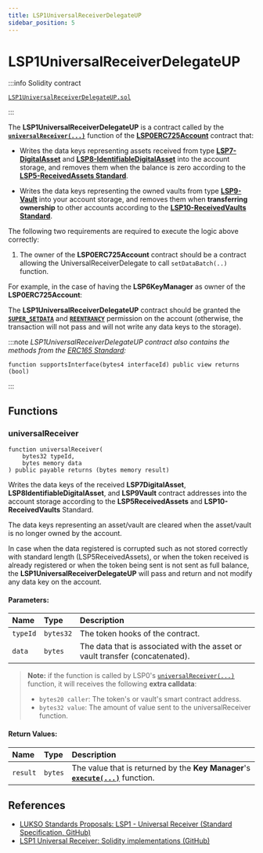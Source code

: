 ```yaml
---
title: LSP1UniversalReceiverDelegateUP
sidebar_position: 5
---
```


# LSP1UniversalReceiverDelegateUP

:::info Solidity contract

[`LSP1UniversalReceiverDelegateUP.sol`](https://github.com/lukso-network/lsp-smart-contracts/blob/main/contracts/LSP1UniversalReceiver/LSP1UniversalReceiverDelegateUP/LSP1UniversalReceiverDelegateUP.sol)

:::

The **LSP1UniversalReceiverDelegateUP** is a contract called by the **[`universalReceiver(...)`](./lsp0-erc725-account.md#universalreceiver)** function of the **[LSP0ERC725Account](./lsp0-erc725-account.md)** contract that:

- Writes the data keys representing assets received from type **[LSP7-DigitalAsset](../../contracts/contracts/LSP7DigitalAsset/LSP7DigitalAsset.md)** and **[LSP8-IdentifiableDigitalAsset](./lsp8-identifiable-digital-asset.md)** into the account storage, and removes them when the balance is zero according to the **[LSP5-ReceivedAssets Standard](https://github.com/lukso-network/LIPs/blob/main/LSPs/LSP-5-ReceivedAssets.md)**.

- Writes the data keys representing the owned vaults from type **[LSP9-Vault](./lsp9-vault.md)** into your account storage, and removes them when **transferring ownership** to other accounts according to the **[LSP10-ReceivedVaults Standard](https://github.com/lukso-network/LIPs/blob/main/LSPs/LSP-5-ReceivedAssets.md)**.

The following two requirements are required to execute the logic above correctly:

1. The owner of the **LSP0ERC725Account** contract should be a contract allowing the UniversalReceiverDelegate to call `setDataBatch(..)` function.

For example, in the case of having the **LSP6KeyManager** as owner of the **LSP0ERC725Account**:

The **LSP1UniversalReceiverDelegateUP** contract should be granted the **[`SUPER_SETDATA`](../universal-profile/lsp6-key-manager.md#permission-values)** and **[`REENTRANCY`](../universal-profile/lsp6-key-manager.md#permission-values)** permission on the account (otherwise, the transaction will not pass and will not write any data keys to the storage).

:::note
_LSP1UniversalReceiverDelegateUP contract also contains the methods from the [ERC165 Standard](https://eips.ethereum.org/EIPS/eip-165):_

```solidity
function supportsInterface(bytes4 interfaceId) public view returns (bool)
```

:::

## Functions

### universalReceiver

```solidity
function universalReceiver(
    bytes32 typeId,
    bytes memory data
) public payable returns (bytes memory result)
```

Writes the data keys of the received **LSP7DigitalAsset**, **LSP8IdentifiableDigitalAsset**, and **LSP9Vault** contract addresses into the account storage according to the **LSP5ReceivedAssets** and **LSP10-ReceivedVaults** Standard.

The data keys representing an asset/vault are cleared when the asset/vault is no longer owned by the account.

In case when the data registered is corrupted such as not stored correctly with standard length (LSP5ReceivedAssets), or when the token received is already registered or when the token being sent is not sent as full balance, the **LSP1UniversalReceiverDelegateUP** will pass and return and not modify any data key on the account.

#### Parameters:

| Name     | Type      | Description                                                                  |
| :------- | :-------- | :--------------------------------------------------------------------------- |
| `typeId` | `bytes32` | The token hooks of the contract.                                             |
| `data`   | `bytes`   | The data that is associated with the asset or vault transfer (concatenated). |

> **Note:** if the function is called by LSP0's [`universalReceiver(...)`](./lsp0-erc725-account.md#universalreceiver) function, it will receives the following **extra calldata**:
>
> - `bytes20 caller`: The token's or vault's smart contract address.
> - `bytes32 value`: The amount of value sent to the universalReceiver function.

#### Return Values:

| Name     | Type    | Description                                                                                                       |
| :------- | :------ | :---------------------------------------------------------------------------------------------------------------- |
| `result` | `bytes` | The value that is returned by the **Key Manager**'s **[`execute(...)`](./lsp6-key-manager.md#execute)** function. |

## References

- [LUKSO Standards Proposals: LSP1 - Universal Receiver (Standard Specification, GitHub)](https://github.com/lukso-network/LIPs/blob/main/LSPs/LSP-1-UniversalReceiver.md)
- [LSP1 Universal Receiver: Solidity implementations (GitHub)](https://github.com/lukso-network/lsp-universalprofile-smart-contracts/tree/develop/contracts/LSP1UniversalReceiver)
